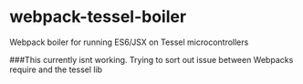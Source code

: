 # webpack-tessel-boiler
Webpack boiler for running ES6/JSX on Tessel microcontrollers

###This currently isnt working. Trying to sort out issue between Webpacks require and the tessel lib
